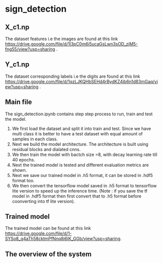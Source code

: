# sign_detection
## X_c1.np
The dataset features i.e the images are found at this link https://drive.google.com/file/d/1I3pC0m6i5ucaGsLwn3sOD_zjM5-fng55/view?usp=sharing . 
## Y_c1.np
The dataset corresponding labels i.e the digits are found at this link https://drive.google.com/file/d/1qzLJKQHbSEHd4rBydKZ4jb6n1d83mGaq/view?usp=sharing . 
## Main file
The sign_detection.ipynb contains step step process to run, train and test the model. 
1. We first load the dataset and split it into train and test. Since we have multi class it is better to have a test dataset with equal amount of samples in each class. 
2. Next we build the model architecture. The architecture is built using residual blocks and dialated cnns.
3. We then train the model with bactch size =8, with decay learning rate till 40 epochs. 
4. Next the trained model is tested and different evaluation metrics are shown.
5. Next we save our trained model in .h5 format, it can be stored in .hdf5 format too. 
6. We then convert the tensorflow model saved in .h5 format to tensorflow lite version to speed up the inference time. (Note : if you save the tf model in .hdf5 format then first convert that to .h5 format before coonverting into tf lite version).

## Trained model
The trained model can be found at this link https://drive.google.com/file/d/1-SYSo8_g4aTh58cktmPfNnq8i6IK_GGb/view?usp=sharing. 

## The overview of the system

